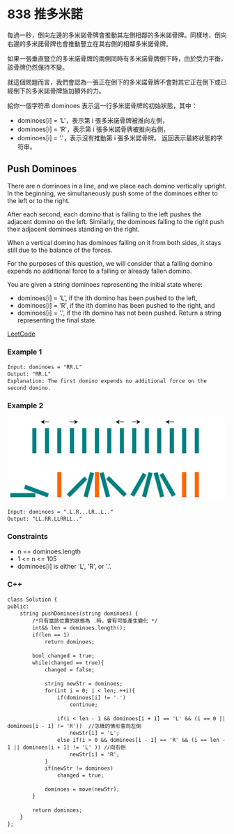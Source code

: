 # 838 推多米諾

每過一秒，倒向左邊的多米諾骨牌會推動其左側相鄰的多米諾骨牌。同樣地，倒向右邊的多米諾骨牌也會推動豎立在其右側的相鄰多米諾骨牌。

如果一張垂直豎立的多米諾骨牌的兩側同時有多米諾骨牌倒下時，由於受力平衡， 該骨牌仍然保持不變。

就這個問題而言，我們會認為一張正在倒下的多米諾骨牌不會對其它正在倒下或已經倒下的多米諾骨牌施加額外的力。

給你一個字符串 dominoes 表示這一行多米諾骨牌的初始狀態，其中：

* dominoes[i] = 'L'，表示第 i 張多米諾骨牌被推向左側，
* dominoes[i] = 'R'，表示第 i 張多米諾骨牌被推向右側，
* dominoes[i] = '.'，表示沒有推動第 i 張多米諾骨牌。
返回表示最終狀態的字符串。


##  Push Dominoes

There are n dominoes in a line, and we place each domino vertically upright. In the beginning, we simultaneously push some of the dominoes either to the left or to the right.

After each second, each domino that is falling to the left pushes the adjacent domino on the left. Similarly, the dominoes falling to the right push their adjacent dominoes standing on the right.

When a vertical domino has dominoes falling on it from both sides, it stays still due to the balance of the forces.

For the purposes of this question, we will consider that a falling domino expends no additional force to a falling or already fallen domino.

You are given a string dominoes representing the initial state where:

* dominoes[i] = 'L', if the ith domino has been pushed to the left,
* dominoes[i] = 'R', if the ith domino has been pushed to the right, and
*  dominoes[i] = '.', if the ith domino has not been pushed.
Return a string representing the final state.

[LeetCode](https://leetcode-cn.com/problems/push-dominoes/)

### Example 1

```
Input: dominoes = "RR.L"
Output: "RR.L"
Explanation: The first domino expends no additional force on the second domino.
```

### Example 2

<img src="img/838.png" width = "500"/>

```
Input: dominoes = ".L.R...LR..L.."
Output: "LL.RR.LLRRLL.."
```

### Constraints

* n == dominoes.length
* 1 <= n <= 105
* dominoes[i] is either 'L', 'R', or '.'.

### C++ 

```
class Solution {
public:
    string pushDominoes(string dominoes) {
        /*只有當該位置的狀態為 .時，會有可能產生變化 */
        int&& len = dominoes.length();
        if(len == 1)
            return dominoes;

        bool changed = true;
        while(changed == true){
            changed = false;

            string newStr = dominoes;
            for(int i = 0; i < len; ++i){
                if(dominoes[i] != '.')
                    continue;
                
                if(i < len - 1 && dominoes[i + 1] == 'L' && (i == 0 || dominoes[i - 1] != 'R'))  //怎樣的情形會向左倒
                    newStr[i] = 'L';
                else if(i > 0 && dominoes[i - 1] == 'R' && (i == len - 1 || dominoes[i + 1] != 'L' )) //向右倒
                    newStr[i] = 'R';
            }
            if(newStr != dominoes)
                changed = true;

            dominoes = move(newStr);
        }

        return dominoes;
    }
};
```
